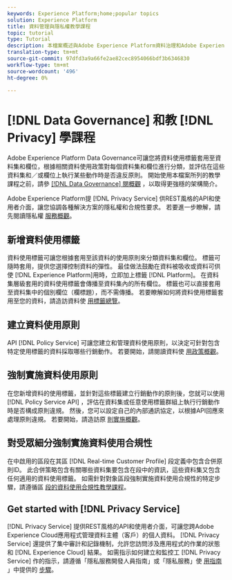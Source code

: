 ```yaml
---
keywords: Experience Platform;home;popular topics
solution: Experience Platform
title: 資料管理與隱私權教學課程
topic: tutorial
type: Tutorial
description: 本檔案概述與Adobe Experience Platform資料治理和Adobe Experience Platform Privacy Service相關的不同可用教學課程。
translation-type: tm+mt
source-git-commit: 97dfd3a9a66fe2ae82cec8954066bdf3b6346830
workflow-type: tm+mt
source-wordcount: '496'
ht-degree: 0%

---
```



# [!DNL Data Governance] 和教 [!DNL Privacy] 學課程

Adobe Experience Platform Data Governance可讓您將資料使用標籤套用至資料集和欄位，根據相關資料使用政策對每個資料集和欄位進行分類，並評估在這些資料集和／或欄位上執行某些動作時是否違反原則。 開始使用本檔案所列的教學課程之前，請參 [[!DNL Data Governance] 閱概觀](../data-governance/home.md) ，以取得更強穩的架構簡介。

Adobe Experience Platform提 [!DNL Privacy Service] 供REST風格的API和使用者介面，讓您協調各種解決方案的隱私權和合規性要求。 若要進一步瞭解，請先閱讀隱私權 [服務概觀](../privacy-service/home.md)。

## 新增資料使用標籤

資料使用標籤可讓您根據套用至該資料的使用原則來分類資料集和欄位。 標籤可隨時套用，提供您選擇控制資料的彈性。 最佳做法鼓勵在資料被吸收或資料可供使 [!DNL Experience Platform]用時，立即加上標籤 [!DNL Platform]。 在資料集層級套用的資料使用標籤會傳播至資料集內的所有欄位。 標籤也可以直接套用至資料集中的個別欄位（欄標題），而不需傳播。 若要瞭解如何將資料使用標籤套用至您的資料，請造訪資料使 [用標籤總覽](../data-governance/labels/overview.md)。

## 建立資料使用原則

API [!DNL Policy Service] 可讓您建立和管理資料使用原則，以決定可針對包含特定使用標籤的資料採取哪些行銷動作。 若要開始，請閱讀資料使 [用政策概觀](../data-governance/policies/overview.md)。

## 強制實施資料使用原則

在您新增資料的使用標籤，並針對這些標籤建立行銷動作的原則後，您就可以使用 [!DNL Policy Service API] ，評估在資料集或任意使用標籤群組上執行行銷動作時是否構成原則違規。 然後，您可以設定自己的內部通訊協定，以根據API回應來處理原則違規。 若要開始，請造訪原 [則實施概觀](../data-governance/enforcement/overview.md)。

## 對受眾細分強制實施資料使用合規性

在中啟用的區段在其區 [!DNL Real-time Customer Profile] 段定義中包含合併原則ID。 此合併策略包含有關哪些資料集要包含在段中的資訊，這些資料集又包含任何適用的資料使用標籤。 如需針對對象區段強制實施資料使用合規性的特定步驟，請遵循區 [段的資料使用合規性教學課程](../segmentation/tutorials/governance.md)。

## Get started with [!DNL Privacy Service]

[!DNL Privacy Service] 提供REST風格的API和使用者介面，可讓您跨Adobe Experience Cloud應用程式管理資料主體（客戶）的個人資料。 [!DNL Privacy Service] 還提供了集中審計和記錄機制，允許您訪問涉及應用程式的作業的狀態和 [!DNL Experience Cloud] 結果。 如需指示如何建立和監控工 [!DNL Privacy Service] 作的指示，請遵循「隱私服務開發人員指南」或「隱私服務」使 [用指南](../privacy-service/api/getting-started.md) 」中提供的 [步驟](../privacy-service/ui/overview.md)。
